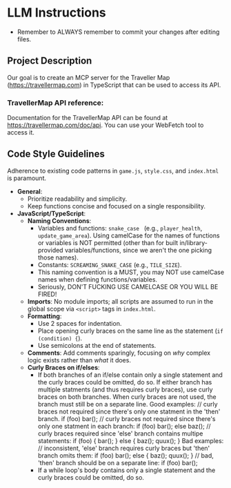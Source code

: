 # LLM Instructions

- Remember to ALWAYS remember to commit your changes after editing files.

## Project Description 

Our goal is to create an MCP server for the Traveller Map (https://travellermap.com) in TypeScript that can be used to access its API.

### TravellerMap API reference:

Documentation for the TravellerMap API can be found at https://travellermap.com/doc/api. You can use your WebFetch tool to access it.

## Code Style Guidelines

Adherence to existing code patterns in `game.js`, `style.css`, and `index.html` is paramount.

- **General**:
    - Prioritize readability and simplicity.
    - Keep functions concise and focused on a single responsibility.
- **JavaScript/TypeScript**:
    - **Naming Conventions**:
        - Variables and functions: `snake_case ` (e.g., `player_health`, `update_game_area`). Using camelCase for the names of functions or variables is NOT permitted (other than for built in/library-provided variables/functions, since we aren't the one picking those names).
        - Constants: `SCREAMING_SNAKE_CASE` (e.g., `TILE_SIZE`).
        - This naming convention is a MUST, you may NOT use camelCase names when defining functions/variables.
        - Seriously, DON'T FUCKING USE CAMELCASE OR YOU WILL BE FIRED!
    - **Imports**: No module imports; all scripts are assumed to run in the global scope via `<script>` tags in `index.html`.
    - **Formatting**:
        - Use 2 spaces for indentation.
        - Place opening curly braces on the same line as the statement (`if (condition) {`).
        - Use semicolons at the end of statements.
    - **Comments**: Add comments sparingly, focusing on _why_ complex logic exists rather than _what_ it does.
    - **Curly Braces on if/elses**:
        - If both branches of an if/else contain only a single statement and the curly braces could be omitted, do so. If either branch has multiple statments (and thus requires curly braces), use curly braces on both branches.
          When curly braces are not used, the branch must still be on a separate line.
          Good examples:
          // curly braces not required since there's only one statment in the 'then' branch.
          if (foo) 
            bar(); 
          // curly braces not required since there's only one statment in each branch:
          if (foo) 
            bar(); 
          else
            baz(); 
          // curly braces required since 'else' branch contains multipe statements:
          if (foo) { 
            bar(); 
          } else {
            baz(); 
            quux(); 
          }
          Bad examples:
          // inconsistent, 'else' branch requires curly braces but 'then' branch omits them:
          if (foo) 
            bar(); 
          else { 
            baz(); 
            quux(); 
          } 
          // bad, 'then' branch should be on a separate line:
          if (foo) 
            bar(); 
        - If a while loop's body contains only a single statement and the curly braces could be omitted, do so.


